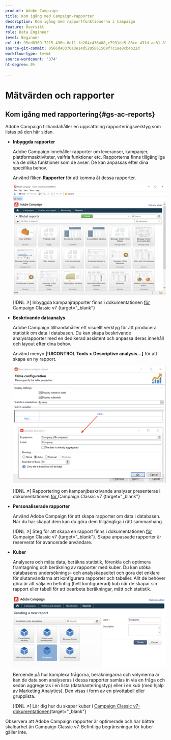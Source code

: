 ```yaml
---
product: Adobe Campaign
title: Kom igång med Campaign-rapporter
description: Kom igång med rapportfunktionerna i Campaign
feature: Översikt
role: Data Engineer
level: Beginner
exl-id: 95ed0369-7215-496b-8e11-fe264c436488,e7931de5-83ce-431d-ae81-83793d257550
source-git-commit: 0566d40370a3e14d5205861509f7c1ae8cb4b22d
workflow-type: tm+mt
source-wordcount: '374'
ht-degree: 0%

---
```


# Mätvärden och rapporter

## Kom igång med rapportering{#gs-ac-reports}

Adobe Campaign tillhandahåller en uppsättning rapporteringsverktyg som listas på den här sidan.

* **Inbyggda rapporter**

   Adobe Campaign innehåller rapporter om leveranser, kampanjer, plattformsaktiviteter, valfria funktioner etc. Rapporterna finns tillgängliga via de olika funktioner som de avser. De kan anpassas efter dina specifika behov.

   Använd fliken **Rapporter** för att komma åt dessa rapporter.

   ![](assets/built-in-reports.png)

   [!DNL :arrow_upper_right:] Inbyggda kampanjrapporter finns i dokumentationen [ för ](https://experienceleague.adobe.com/docs/campaign-classic/using/reporting/accessing-built-in-reports/about-campaign-built-in-reports.html)Campaign Classic v7 {target=&quot;_blank&quot;}

* **Beskrivande dataanalys**

   Adobe Campaign tillhandahåller ett visuellt verktyg för att producera statistik om data i databasen. Du kan skapa beskrivande analysrapporter med en dedikerad assistent och anpassa deras innehåll och layout efter dina behov.

   Använd menyn **[!UICONTROL Tools > Descriptive analysis...]** för att skapa en ny rapport.

   ![](assets/desc-analysis-report.png)

   [!DNL :arrow_upper_right:] Rapportering om kampanjbeskrivande analyser presenteras i dokumentationen [ för ](https://experienceleague.adobe.com/docs/campaign-classic/using/reporting/analyzing-populations/about-descriptive-analysis.html)Campaign Classic v7 {target=&quot;_blank&quot;}

* **Personaliserade rapporter**

   Använd Adobe Campaign för att skapa rapporter om data i databasen. När du har skapat dem kan du göra dem tillgängliga i rätt sammanhang.

   [!DNL :arrow_upper_right:] Steg för att skapa en rapport finns i dokumentationen [ för ](https://experienceleague.adobe.com/docs/campaign-classic/using/reporting/creating-new-reports/about-reports-creation-in-campaign.html)Campaign Classic v7 {target=&quot;_blank&quot;}. Skapa anpassade rapporter är reserverat för avancerade användare.

* **Kuber**

   Analysera och mäta data, beräkna statistik, förenkla och optimera framtagning och beräkning av rapporter med kuber.  Du kan utöka databasens undersöknings- och analyskapacitet och göra det enklare för slutanvändarna att konfigurera rapporter och tabeller. Allt de behöver göra är att välja en befintlig (helt konfigurerad) kub när de skapar sin rapport eller tabell för att bearbeta beräkningar, mått och statistik.

   ![](assets/create-a-report.png)

   Beroende på hur komplexa frågorna, beräkningarna och volymerna är kan de data som analyseras i dessa rapporter samlas in via en fråga och sedan aggregeras i en lista (datahanteringstyp) eller i en kub (med hjälp av Marketing Analytics). Den visas i form av en pivottabell eller grupplista.

   [!DNL :arrow_upper_right:] Lär dig hur du skapar kuber i  [Campaign Classic v7-dokumentationen](https://experienceleague.adobe.com/docs/campaign-classic/using/reporting/designing-reports-with-cubes/about-cubes.html){target=&quot;_blank&quot;}


Observera att Adobe Campaign rapporter är optimerade och har bättre skalbarhet än Campaign Classic v7. Befintliga begränsningar för kuber gäller inte.

